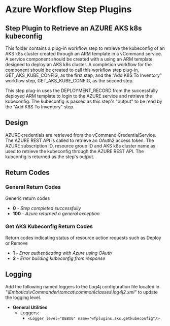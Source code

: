 # Azure Workflow Step Plugins

## Step Plugin to Retrieve an AZURE AKS k8s kubeconfig

This folder contains a plug-in workflow step to retrieve the kubeconfig of an AKS k8s cluster created through an ARM template in a vCommand service.  A service component should be created with a using an ARM template designed to deploy an AKS k8s cluster.  A completion workflow for the component should be created to call this workflow step plug-in, GET_AKS_KUBE_CONFIG, as the first step, and the "Add K8S To Inventory" workflow step, GET_AKS_KUBE_CONFIG, as the second step.

This step plug-in uses the DEPLOYMENT_RECORD from the successfully deployed ARM template to login to the AZURE service and retrieve the kubeconfig. The kubeconfig is passed as this step's "output" to be read by the "Add K8S To Inventory" step.

## Design

AZURE credentials are retrieved from the vCommand CredentialService.  The AZURE REST API is called to retrieve an OAuth2 access token.  The AZURE subscription ID, resource group ID and AKS k8s cluster name as used to retrieve the kubeconfig through the AZURE REST API.  The kubconfig is returned as the step's output.

## Return Codes
### General Return Codes
Generic return codes

+ **0** - *Step completed successfully*
+ **100** - *Azure returned a general exception*

### Get AKS Kubeconfig Return Codes
Return codes indicating status of resource action requests such as Deploy or Remove

+ **1** - *Error authenticating with Azure using OAuth*
+ **2** - *Error building kubeconfig from response*

## Logging
Add the following named loggers to the Log4j configuration file located in *"\Embotics\vCommander\tomcat\common\classes\log4j2.xml"* to update the logging level.
        
+ **General Utilities**
    + Loggers:
      + `<Logger level="DEBUG" name="wfplugins.aks.getkubeconfig"/>`
